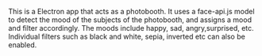 This is a Electron app that acts as a photobooth. It uses a face-api.js model to detect the mood of the subjects of the photobooth, and assigns a mood and filter accordingly. 
The moods include happy, sad, angry,surprised, etc. 
Individual filters such as black and white, sepia, inverted etc can also be enabled.

